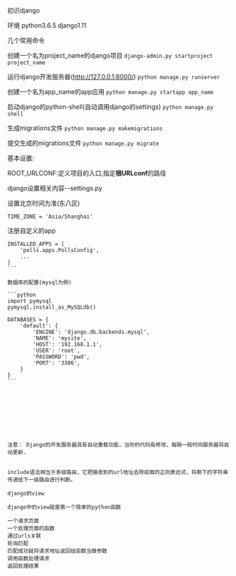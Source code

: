 初识django

环境
python3.6.5
django1.11

几个常用命令

创建一个名为project_name的django项目
`django‐admin.py startproject project_name`

运行django开发服务器(http://127.0.0.1:8000/)
`python manage.py runserver`

创建一个名为app_name的app应用
`python manage.py startapp app_name`

启动django的python-shell(自动调用django的settings)
`python manage.py shell`

生成migrations文件
`python manage.py makemigrations`

提交生成的migrations文件
`python manage.py migrate`

基本设置:

ROOT_URLCONF:定义项目的入口,指定**根URLconf**的路径









django设置相关内容--settings.py


设置北京时间为准(东八区)

`TIME_ZONE = 'Asia/Shanghai'` 

注册自定义的app

````
INSTALLED_APPS = [
    'polls.apps.PollsConfig',
    ...
]
```

数据库的配置(mysql为例)

```python
import pymysql
pymysql.install_as_MySQLdb()

DATABASES = {
    'default': {
        'ENGINE': 'django.db.backends.mysql',
        'NAME': 'mysite',
        'HOST': '192.168.1.1',
        'USER': 'root',
        'PASSWORD': 'pwd',
        'PORT': '3306',
    }
}
```









注意： Django的开发服务器具有自动重载功能，当你的代码有修改，每隔一段时间服务器将自动更新.


include语法相当于多级路由，它把接收到的url地址去除前面的正则表达式，将剩下的字符串传递给下一级路由进行判断。

django的view

django中的view就是第一个简单的python函数

一个请求页面
一个处理页面的函数
通过urls关联
轮询匹配
匹配成功就将请求地址返回给函数当做参数
调用函数处理请求
返回处理结果


